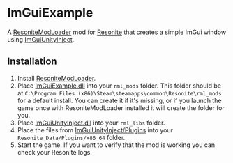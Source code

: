 # ImGuiExample

A [ResoniteModLoader](https://github.com/resonite-modding-group/ResoniteModLoader) mod for [Resonite](https://resonite.com/) that creates a simple ImGui window using [ImGuiUnityInject](https://github.com/art0007i/ImGuiUnityInject).

## Installation
1. Install [ResoniteModLoader](https://github.com/resonite-modding-group/ResoniteModLoader).
1. Place [ImGuiExample.dll](https://github.com/art0007i/ImGuiExample/releases/latest/download/ImGuiExample.dll) into your `rml_mods` folder. This folder should be at `C:\Program Files (x86)\Steam\steamapps\common\Resonite\rml_mods` for a default install. You can create it if it's missing, or if you launch the game once with ResoniteModLoader installed it will create the folder for you.
2. Place [ImGuiUnityInject.dll](https://github.com/art0007i/ImGuiUnityInject/releases/latest/download/ImGuiUnityInject.dll) into your `rml_libs` folder.
3. Place  the files from [ImGuiUnityInject/Plugins](https://github.com/art0007i/ImGuiUnityInject/tree/master/Plugins) into your `Resonite_Data/Plugins/x86_64` folder.
1. Start the game. If you want to verify that the mod is working you can check your Resonite logs.

